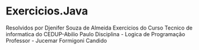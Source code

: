 # Exercicios.Java
Resolvidos por Djenifer Souza de Almeida
Exercicios do Curso Tecnico de informatica do CEDUP-Abilio Paulo
Disciplina - Logica de Programação
Professor - Jucemar Formigoni Candido

